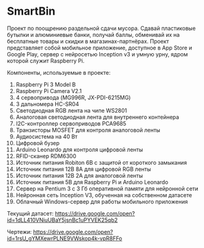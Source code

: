 # SmartBin
Проект по поощрению раздельной сдачи мусора. Сдавай пластиковые бутылки и алюминиевые банки, получай баллы, обменивай их на бесплатные товары и скидки в магазинах-партнёрах. Проект представляет собой мобильное приложение, доступное в App Store и Google Play, сервер с нейросетью Inception v3 и умную урну, ядром которой служит Raspberry Pi.

Компоненты, используемые в проекте:
1. Raspberry Pi 3 Model B
2. Raspberry Pi Camera V2.1
3. 4 сервопривода (MG996R, JX-PDI-6215MG)
4. 3 дальномера HC-SR04
5. Светодиодная RGB лента на чипе WS2801
6. Аналоговая светодиодная лента для внутреннего контейнера
7. I2C-контроллер сервоприводов PCA9685
8. Транзисторы MOSFET для контроля аналоговой ленты
9. Аудиосистема на 40 Вт
10. Цифровой бузер
11. Arduino Leonardo для контроля цифровой ленты
12. RFID-сканер RDM6300
13. Источник питания Robiton 6В с защитой от короткого замыкания
14. Источник питания 12В 8А для цифровой RGB ленты
15. Источник питания 12В 2А для аналоговой ленты
16. Источник питания 5В для Raspberry Pi и Arduino Leonardo
17. Сервер на Pentium 3 c 3 Гб оперативной памяти для нейронной сети
18. Нейронная сеть Inception V3, обученная на собственном датасете
19. Облачный Windows-сервер для работы мобильного приложения

Текущий датасет: https://drive.google.com/open?id=1dLL410VNiuUBaY5jsnBc1uPYVEK25qb2

Чертежи: https://drive.google.com/open?id=1rsU_gYMXewrPLNE9VWskop4k-vpR8FFo
